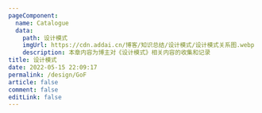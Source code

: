```yaml
---
pageComponent:
  name: Catalogue
  data:
    path: 设计模式
    imgUrl: https://cdn.addai.cn/博客/知识总结/设计模式/设计模式关系图.webp
    description: 本章内容为博主对《设计模式》相关内容的收集和记录
title: 设计模式
date: 2022-05-15 22:09:17
permalink: /design/GoF
article: false
comment: false
editLink: false
---
```

